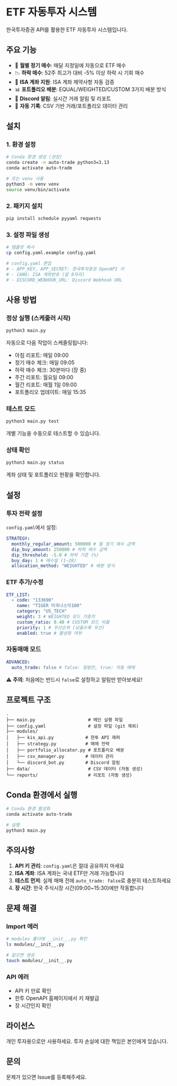 # ETF 자동투자 시스템

한국투자증권 API를 활용한 ETF 자동투자 시스템입니다.

## 주요 기능

- 📅 **월별 정기 매수**: 매달 지정일에 자동으로 ETF 매수
- 📉 **하락 매수**: 52주 최고가 대비 -5% 이상 하락 시 기회 매수
- 💼 **ISA 계좌 지원**: ISA 계좌 제약사항 자동 검증
- 📊 **포트폴리오 배분**: EQUAL/WEIGHTED/CUSTOM 3가지 배분 방식
- 🔔 **Discord 알림**: 실시간 거래 알림 및 리포트
- 📝 **자동 기록**: CSV 기반 거래/포트폴리오 데이터 관리

## 설치

### 1. 환경 설정

```bash
# Conda 환경 생성 (권장)
conda create -n auto-trade python3=3.13
conda activate auto-trade

# 또는 venv 사용
python3 -m venv venv
source venv/bin/activate
```

### 2. 패키지 설치

```bash
pip install schedule pyyaml requests
```

### 3. 설정 파일 생성

```bash
# 템플릿 복사
cp config.yaml.example config.yaml

# config.yaml 편집
# - APP_KEY, APP_SECRET: 한국투자증권 OpenAPI 키
# - CANO: ISA 계좌번호 (앞 8자리)
# - DISCORD_WEBHOOK_URL: Discord Webhook URL
```

## 사용 방법

### 정상 실행 (스케줄러 시작)

```bash
python3 main.py
```

자동으로 다음 작업이 스케줄링됩니다:

- 아침 리포트: 매일 09:00
- 정기 매수 체크: 매일 09:05
- 하락 매수 체크: 30분마다 (장 중)
- 주간 리포트: 월요일 09:00
- 월간 리포트: 매월 1일 09:00
- 포트폴리오 업데이트: 매일 15:35

### 테스트 모드

```bash
python3 main.py test
```

개별 기능을 수동으로 테스트할 수 있습니다.

### 상태 확인

```bash
python3 main.py status
```

계좌 상태 및 포트폴리오 현황을 확인합니다.

## 설정

### 투자 전략 설정

`config.yaml`에서 설정:

```yaml
STRATEGY:
  monthly_regular_amount: 500000 # 월 정기 매수 금액
  dip_buy_amount: 250000 # 하락 매수 금액
  dip_threshold: -5.0 # 하락 기준 (%)
  buy_day: 1 # 매수일 (1~28)
  allocation_method: "WEIGHTED" # 배분 방식
```

### ETF 추가/수정

```yaml
ETF_LIST:
  - code: "133690"
    name: "TIGER 미국나스닥100"
    category: "US_TECH"
    weight: 3 # WEIGHTED 모드 가중치
    custom_ratio: 0.40 # CUSTOM 모드 비율
    priority: 1 # 우선순위 (낮을수록 우선)
    enabled: true # 활성화 여부
```

### 자동매매 모드

```yaml
ADVANCED:
  auto_trade: false # false: 알림만, true: 자동 매매
```

⚠️ **주의**: 처음에는 반드시 `false`로 설정하고 알림만 받아보세요!

## 프로젝트 구조

```
.
├── main.py                    # 메인 실행 파일
├── config.yaml                # 설정 파일 (git 제외)
├── modules/
│   ├── kis_api.py            # 한투 API 래퍼
│   ├── strategy.py           # 매매 전략
│   ├── portfolio_allocator.py # 포트폴리오 배분
│   ├── csv_manager.py        # 데이터 관리
│   └── discord_bot.py        # Discord 알림
├── data/                      # CSV 데이터 (자동 생성)
└── reports/                   # 리포트 (자동 생성)
```

## Conda 환경에서 실행

```bash
# Conda 환경 활성화
conda activate auto-trade

# 실행
python3 main.py
```

## 주의사항

1. **API 키 관리**: `config.yaml`은 절대 공유하지 마세요
2. **ISA 계좌**: ISA 계좌는 국내 ETF만 거래 가능합니다
3. **테스트 먼저**: 실제 매매 전에 `auto_trade: false`로 충분히 테스트하세요
4. **장 시간**: 한국 주식시장 시간(09:00~15:30)에만 작동합니다

## 문제 해결

### Import 에러

```bash
# modules 폴더에 __init__.py 확인
ls modules/__init__.py

# 없으면 생성
touch modules/__init__.py
```

### API 에러

- API 키 만료 확인
- 한투 OpenAPI 홈페이지에서 키 재발급
- 장 시간인지 확인

## 라이선스

개인 투자용으로만 사용하세요. 투자 손실에 대한 책임은 본인에게 있습니다.

## 문의

문제가 있으면 Issue를 등록해주세요.
